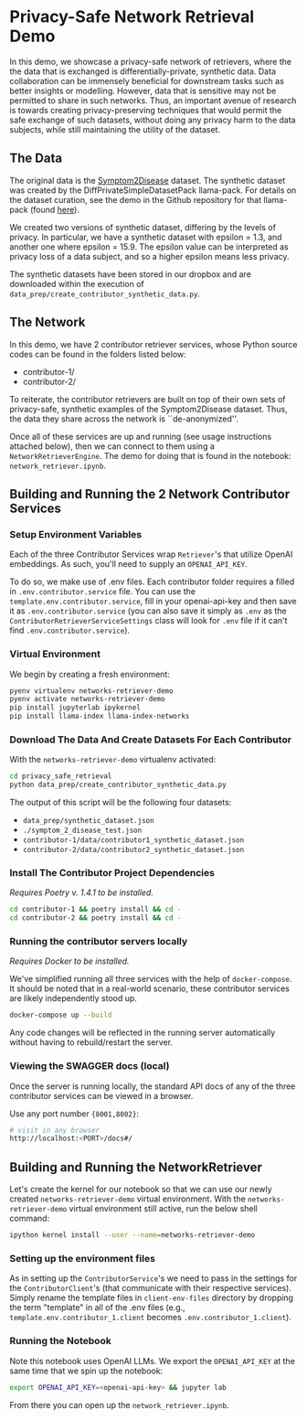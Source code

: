 # Privacy-Safe Network Retrieval Demo

In this demo, we showcase a privacy-safe network of retrievers, where the
the data that is exchanged is differentially-private, synthetic data. Data
collaboration can be immensely beneficial for downstream tasks such as better
insights or modelling. However, data that is sensitive may not be permitted to
share in such networks. Thus, an important avenue of research is towards creating
privacy-preserving techniques that would permit the safe exchange of such datasets,
without doing any privacy harm to the data subjects, while still maintaining the
utility of the dataset.

## The Data

The original data is the [Symptom2Disease](https://www.kaggle.com/datasets/niyarrbarman/symptom2disease) dataset.
The synthetic dataset was created by the DiffPrivateSimpleDatasetPack llama-pack.
For details on the dataset curation, see the demo in the Github repository for
that llama-pack (found [here](https://github.com/run-llama/llama_index/tree/main/llama-index-packs/llama-index-packs-diff-private-simple-dataset/examples/symptom_2_disease)).

We created two versions of synthetic dataset, differing by the levels of privacy.
In particular, we have a synthetic dataset with epsilon = 1.3, and another one
where epsilon = 15.9. The epsilon value can be interpreted as privacy loss of a
data subject, and so a higher epsilon means less privacy.

The synthetic datasets have been stored in our dropbox and are downloaded within
the execution of `data_prep/create_contributor_synthetic_data.py`.

## The Network

In this demo, we have 2 contributor retriever services, whose Python source
codes can be found in the folders listed below:

- contributor-1/
- contributor-2/

To reiterate, the contributor retrievers are built on top of their own sets
of privacy-safe, synthetic examples of the Symptom2Disease dataset. Thus, the
data they share across the network is ``de-anonymized''.

Once all of these services are up and running (see usage instructions
attached below), then we can connect to them using a `NetworkRetrieverEngine`.
The demo for doing that is found in the notebook: `network_retriever.ipynb`.

## Building and Running the 2 Network Contributor Services

### Setup Environment Variables

Each of the three Contributor Services wrap `Retriever`'s that utilize
OpenAI embeddings. As such, you'll need to supply an `OPENAI_API_KEY`.

To do so, we make use of .env files. Each contributor folder requires a filled
in `.env.contributor.service` file. You can use the `template.env.contributor.service`,
fill in your openai-api-key and then save it as `.env.contributor.service`
(you can also save it simply as `.env` as the `ContributorRetrieverServiceSettings`
class will look for `.env` file if it can't find `.env.contributor.service`).

### Virtual Environment

We begin by creating a fresh environment:

```sh
pyenv virtualenv networks-retriever-demo
pyenv activate networks-retriever-demo
pip install jupyterlab ipykernel
pip install llama-index llama-index-networks
```

### Download The Data And Create Datasets For Each Contributor

With the `networks-retriever-demo` virtualenv activated:

```sh
cd privacy_safe_retrieval
python data_prep/create_contributor_synthetic_data.py
```

The output of this script will be the following four datasets:

- `data_prep/synthetic_dataset.json`
- `./symptom_2_disease_test.json`
- `contributor-1/data/contributor1_synthetic_dataset.json`
- `contributor-2/data/contributor2_synthetic_dataset.json`

### Install The Contributor Project Dependencies

_Requires Poetry v. 1.4.1 to be installed._

```sh
cd contributor-1 && poetry install && cd -
cd contributor-2 && poetry install && cd -
```

### Running the contributor servers locally

_Requires Docker to be installed._

We've simplified running all three services with the help of
`docker-compose`. It should be noted that in a real-world scenario, these
contributor services are likely independently stood up.

```sh
docker-compose up --build
```

Any code changes will be reflected in the running server automatically without having to rebuild/restart the server.

### Viewing the SWAGGER docs (local)

Once the server is running locally, the standard API docs of any of
the three contributor services can be viewed in a browser.

Use any port number `{8001,8002}`:

```sh
# visit in any browser
http://localhost:<PORT>/docs#/
```

## Building and Running the NetworkRetriever

Let's create the kernel for our notebook so that we can use our newly
created `networks-retriever-demo` virtual environment. With the `networks-retriever-demo`
virtual environment still active, run the below shell command:

```sh
ipython kernel install --user --name=networks-retriever-demo
```

### Setting up the environment files

As in setting up the `ContributorService`'s we need to pass in the settings
for the `ContributorClient`'s (that communicate with their respective services).
Simply rename the template files in `client-env-files` directory by dropping
the term "template" in all of the .env files (e.g.,
`template.env.contributor_1.client` becomes `.env.contributor_1.client`).

### Running the Notebook

Note this notebook uses OpenAI LLMs. We export the `OPENAI_API_KEY`
at the same time that we spin up the notebook:

```sh
export OPENAI_API_KEY=<openai-api-key> && jupyter lab
```

From there you can open up the `network_retriever.ipynb`.
